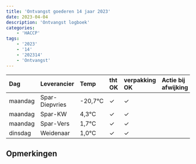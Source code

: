 ```yaml
---
title: 'Ontvangst goederen 14 jaar 2023'
date: 2023-04-04
description: 'Ontvangst logboek'
categories:
    - 'HACCP'
tags:
    - '2023'
    - '14'
    - '202314'
    - 'Ontvangst'
---
```

| Dag | Leverancier | Temp | tht OK | verpakking OK | Actie bij afwijking | Controle door |
|:---|:---|:---|:---|:---|:---|:---|
| maandag | Spar-Diepvries | -20,7°C | &check; | &check; | | DPater |
| maandag | Spar-KW | 4,3°C | &check; | &check; | | DPater |
| maandag | Spar-Vers | 1,7°C | &check; | &check; | | DPater |
| dinsdag | Weidenaar | 1,0°C | &check; | &check; | | DPater |

## Opmerkingen


